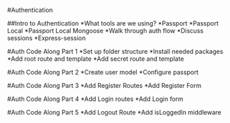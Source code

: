 #Authentication

##Intro to Authentication
*What tools are we using?
	*Passport
	*Passport Local
	*Passport Local Mongoose
*Walk through auth flow
*Discuss sessions
	*Express-session
	
#Auth Code Along Part 1
*Set up folder structure
*Install needed packages
*Add root route and template
*Add secret route and template

#Auth Code Along Part 2
*Create user model
*Configure passport

#Auth Code Along Part 3
*Add Register Routes
*Add Register Form

#Auth Code Along Part 4
*Add Login routes
*Add Login form

#Auth Code Along Part 5
*Add Logout Route
*Add isLoggedIn middleware
